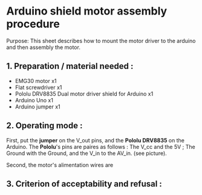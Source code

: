 # Arduino shield motor assembly procedure 


Purpose: This sheet describes how to mount the motor driver to the arduino and then assembly the motor.


## 1. Preparation / material needed :

- EMG30 motor x1
- Flat screwdriver x1
- Pololu DRV8835 Dual motor driver shield for Arduino x1
- Arduino Uno x1
- Arduino jumper x1


## 2. Operating mode :

First, put the **jumper** on the V_out pins, and the **Pololu DRV8835** on the Arduino. The **Pololu**'s pins are paires as follows : The V_cc and the 5V ; The Ground with the Ground, and the V_in to the AV_in. (see picture).

Second, the motor's alimentation wires are 


## 3. Criterion of acceptability and refusal :






